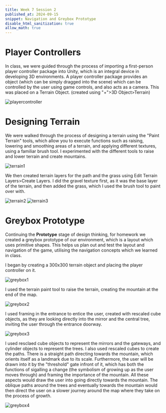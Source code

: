 ```yaml
---
title: Week 7 Session 2
published_at: 2024-09-15
snippet: Navigation and Greybox Prototype
disable_html_sanitization: true
allow_math: true
---
```


# Player Controllers
In class, we were guided through the process of importing a first-person player controller package into Unity, which is an integral device in developing 3D environments. A player controller package provides an object (which can be simply dragged into the scene) which can be controlled by the user using game controls, and also acts as a camera. This was placed on a Terrain Object. (created using "+">3D Object>Terrain)

![playercontroller](/w07s2/playercontroller.png)

# Designing Terrain
We were walked through the process of designing a terrain using the "Paint Terrain" tools, which allow you to execute functions such as raising, lowering and smoothing areas of a terrain, and applying different textures, using a familiar brush tool. I experimented with the different tools to raise and lower terrain and create mountains.

![terrain1](/w07s2/terrain1.png)

We then created terrain layers for the path and the grass using Edit Terrain Layers>Create Layers. I did the gravel texture first, as it was the base layer of the terrain, and then added the grass, which I used the brush tool to paint over with.

![terrain2](/w07s2/terrain2.png)
![terrain3](/w07s2/terrain3.png)

# Greybox Prototype
Continuing the **Prototype** stage of design thinking, for homework we created a greybox prototype of our environment, which is a layout which uses primitive shapes. This helps us plan out and test the layout and navigation of the game, utilising the navigation concepts which we learned in class.

I began by creating a 300x300 terrain object and placing the player controller on it.

![greybox1](/w07s2/greybox1.png)

I used the terrain paint tool to raise the terrain, creating the mountain at the end of the map.

![greybox2](/w07s2/greybox2.png)

I used framing in the entrance to entice the user, created with rescaled cube objects, as they are looking directly into the mirror and the central tree, inviting the user through the entrance doorway.

![greybox3](/w07s2/greybox3.png)

I used resclaed cube objects to represent the mirrors and the gateways, and cylinder objects to represent the trees. I also used rescaled cubes to create the paths. There is a straight path directing towards the mountain, which orients itself as a landmark due to its scale. Furthermore, the user will be drawn into it by the "threshold" gate infront of it, which has both the functions of sigalling a change (the symbolism of growing up as the user moves through) and framing the importance of the mountain. All these aspects would draw the user into going directly towards the mountain. The oblique paths around the trees and eventually towards the mountain would then direct the user on a slower journey around the map where they take on the process of growth.

![greybox4](/w07s2/greybox4.png)

